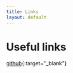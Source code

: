 ```yaml
---
title: Links
layout: default
---
```


# Useful links

[github](https://github.com/MathiasDPX){:target="_blank"}